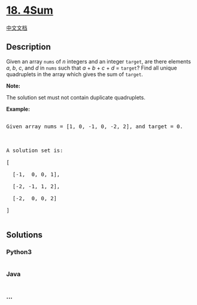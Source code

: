 # [18. 4Sum](https://leetcode.com/problems/4sum)

[中文文档](/solution/0000-0099/0018.4Sum/README.md)

## Description

<p>Given an array <code>nums</code> of <em>n</em> integers and an integer <code>target</code>, are there elements <em>a</em>, <em>b</em>, <em>c</em>, and <em>d</em> in <code>nums</code> such that <em>a</em> + <em>b</em> + <em>c</em> + <em>d</em> = <code>target</code>? Find all unique quadruplets in the array which gives the sum of <code>target</code>.</p>

<p><strong>Note:</strong></p>

<p>The solution set must not contain duplicate quadruplets.</p>

<p><strong>Example:</strong></p>

<pre>

Given array nums = [1, 0, -1, 0, -2, 2], and target = 0.



A solution set is:

[

  [-1,  0, 0, 1],

  [-2, -1, 1, 2],

  [-2,  0, 0, 2]

]

</pre>

## Solutions

<!-- tabs:start -->

### **Python3**

```python

```

### **Java**

```java

```

### **...**

```

```

<!-- tabs:end -->
